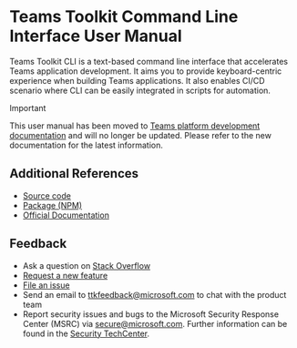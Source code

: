 # Teams Toolkit Command Line Interface User Manual

Teams Toolkit CLI is a text-based command line interface that accelerates Teams application development. It aims you to provide keyboard-centric experience when building Teams applications. It also enables CI/CD scenario where CLI can be easily integrated in scripts for automation.

> [!IMPORTANT]
> This user manual has been moved to [Teams platform development documentation](https://aka.ms/teamsfx-toolkit-cli) and will no longer be updated. Please refer to the new documentation for the latest information.

## Additional References

* [Source code](https://github.com/OfficeDev/teamsapp/tree/dev/packages/cli)
* [Package (NPM)](https://www.npmjs.com/package/@microsoft/teamsapp-cli)
* [Official Documentation](https://aka.ms/teamsfx-toolkit-cli)

## Feedback

- Ask a question on [Stack Overflow](https://stackoverflow.com/questions/tagged/teams-toolkit)
- [Request a new feature](https://github.com/OfficeDev/TeamsFx/issues/new?assignees=&labels=&template=feature_request.md&title=)
- [File an issue](https://github.com/OfficeDev/TeamsFx/issues/new?assignees=&labels=&template=bug_report.md&title=)
- Send an email to ttkfeedback@microsoft.com to chat with the product team
- Report security issues and bugs to the Microsoft Security Response Center (MSRC) via secure@microsoft.com. Further information can be found in the [Security TechCenter](https://www.microsoft.com/msrc/faqs-report-an-issue?rtc=1).